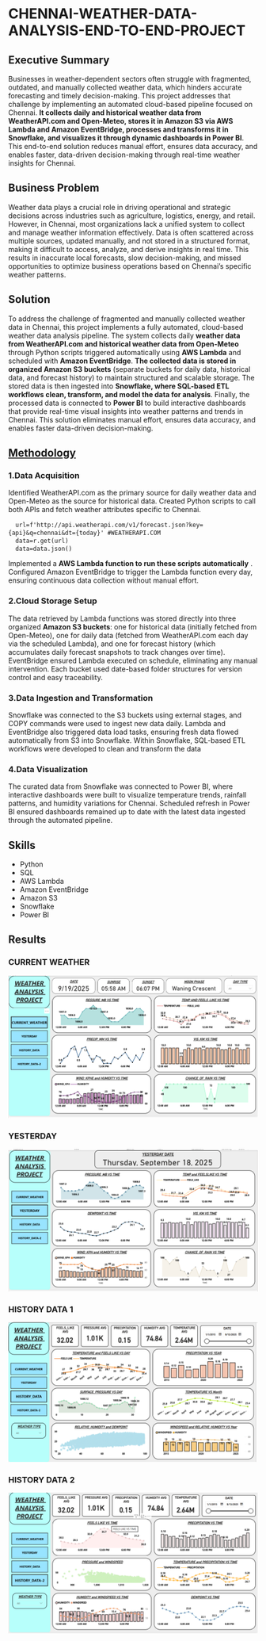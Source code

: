 # CHENNAI-WEATHER-DATA-ANALYSIS-END-TO-END-PROJECT

## Executive Summary

Businesses in weather-dependent sectors often struggle with fragmented, outdated, and manually collected weather data, which hinders accurate forecasting and timely decision-making. This project addresses that challenge by implementing an automated cloud-based pipeline focused on Chennai. **It collects daily and historical weather data from WeatherAPI.com and Open-Meteo, stores it in Amazon S3 via AWS Lambda and Amazon EventBridge, processes and transforms it in Snowflake, and visualizes it through dynamic dashboards in Power BI**. This end-to-end solution reduces manual effort, ensures data accuracy, and enables faster, data-driven decision-making through real-time weather insights for Chennai.

## Business Problem

Weather data plays a crucial role in driving operational and strategic decisions across industries such as agriculture, logistics, energy, and retail. However, in Chennai, most organizations lack a unified system to collect and manage weather information effectively. Data is often scattered across multiple sources, updated manually, and not stored in a structured format, making it difficult to access, analyze, and derive insights in real time. This results in inaccurate local forecasts, slow decision-making, and missed opportunities to optimize business operations based on Chennai’s specific weather patterns.

## Solution

To address the challenge of fragmented and manually collected weather data in Chennai, this project implements a fully automated, cloud-based weather data analysis pipeline. The system collects daily **weather data from WeatherAPI.com and historical weather data from Open-Meteo** through Python scripts triggered automatically using **AWS Lambda** and scheduled with **Amazon EventBridge**. **The collected data is stored in organized Amazon S3 buckets** (separate buckets for daily data, historical data, and forecast history) to maintain structured and scalable storage. The stored data is then ingested into **Snowflake, where SQL-based ETL workflows clean, transform, and model the data for analysis**. Finally, the processed data is connected to **Power BI** to build interactive dashboards that provide real-time visual insights into weather patterns and trends in Chennai. This solution eliminates manual effort, ensures data accuracy, and enables faster data-driven decision-making.

## <u>Methodology</u>

### 1.Data Acquisition
 Identified WeatherAPI.com as the primary source for daily weather data and Open-Meteo as the source for historical data. Created Python scripts to call both APIs and fetch weather attributes specific to Chennai.

      url=f'http://api.weatherapi.com/v1/forecast.json?key={api}&q=chennai&dt={today}' #WEATHERAPI.COM
      data=r.get(url)
      data=data.json()


Implemented a **AWS Lambda function to run these scripts automatically** . Configured Amazon EventBridge to trigger the Lambda function every day, ensuring continuous data collection without manual effort.

### 2.Cloud Storage Setup

The data retrieved by Lambda functions was stored directly into three organized **Amazon S3 buckets**: one for historical data (initially fetched from Open-Meteo), one for daily data (fetched from WeatherAPI.com each day via the scheduled Lambda), and one for forecast history (which accumulates daily forecast snapshots to track changes over time). EventBridge ensured Lambda executed on schedule, eliminating any manual intervention. Each bucket used date-based folder structures for version control and easy traceability.

### 3.Data Ingestion and Transformation
Snowflake was connected to the S3 buckets using external stages, and COPY commands were used to ingest new data daily. Lambda and EventBridge also triggered data load tasks, ensuring fresh data flowed automatically from S3 into Snowflake. Within Snowflake, SQL-based ETL workflows were developed to clean and transform the data

### 4.Data Visualization

The curated data from Snowflake was connected to Power BI, where interactive dashboards were built to visualize temperature trends, rainfall patterns, and humidity variations for Chennai. Scheduled refresh in Power BI ensured dashboards remained up to date with the latest data ingested through the automated pipeline.

## Skills
+ Python
+ SQL
+ AWS Lambda
+ Amazon EventBridge
+ Amazon S3
+ Snowflake
+ Power BI

## Results
### CURRENT WEATHER 
![dashboard-1](https://raw.githubusercontent.com/NaveenRoshan100/WEATHER-DATA-ANALYSIS-END-TO-END-PROJECT/refs/heads/main/DASHBOARDS/dashboard-1.png)


### YESTERDAY

![dashboard-2](https://raw.githubusercontent.com/NaveenRoshan100/WEATHER-DATA-ANALYSIS-END-TO-END-PROJECT/refs/heads/main/DASHBOARDS/dashboard-2.png)

### HISTORY DATA 1

![dashboard-3](https://raw.githubusercontent.com/NaveenRoshan100/WEATHER-DATA-ANALYSIS-END-TO-END-PROJECT/refs/heads/main/DASHBOARDS/dashboard-3.png)

### HISTORY DATA 2

![dashboard-4](https://raw.githubusercontent.com/NaveenRoshan100/WEATHER-DATA-ANALYSIS-END-TO-END-PROJECT/refs/heads/main/DASHBOARDS/dashboard-4.png)

